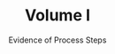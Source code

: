 ---
title: Volume I
subtitle: Evidence of Process Steps
weight: 100
layout: table-of-contents
presentation: abstract
slug: .
---